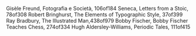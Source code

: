 Gisèle Freund, Fotografia e Società, 106of184
Seneca, Letters from a Stoic, 78of308
Robert Bringhurst, The Elements of Typographic Style, 37of399 
Ray Bradbury, The Illustrated Man,438of979 
Bobby Fischer, Bobby Fischer Teaches Chess, 274of334
Hugh Aldersley-Williams, Periodic Tales, 111of415
